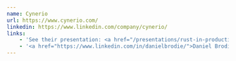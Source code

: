 ```yaml
---
name: Cynerio
url: https://www.cynerio.com/
linkedin: https://www.linkedin.com/company/cynerio/
links:
    - 'See their presentation: <a href="/presentations/rust-in-production">Rust In Production</a>'
    - '<a href="https://www.linkedin.com/in/danielbrodie/">Daniel Brodie</a> CTO and Co-Founder at Cynero'
---
```




